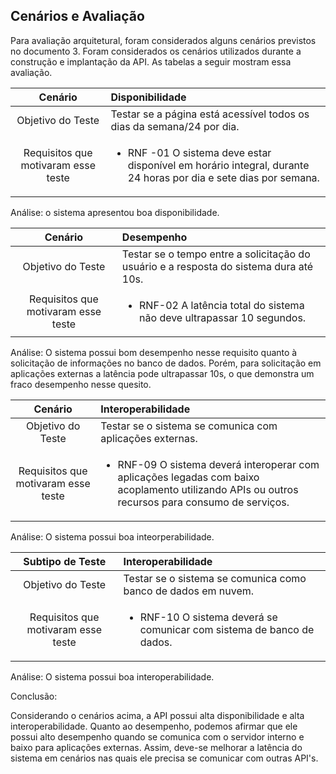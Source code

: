 ## Cenários e Avaliação

Para avaliação arquitetural, foram considerados alguns cenários previstos no documento 3. Foram considerados os cenários utilizados durante a construção e implantação da API.
As tabelas a seguir mostram essa avaliação.


Cenário|Disponibilidade
|:---:|:---|
Objetivo do Teste|Testar se a página está acessível todos os dias da semana/24 por dia.
Requisitos que motivaram esse teste|<ul><li>RNF -01 O sistema deve estar disponível em horário integral, durante 24 horas por dia e sete dias por semana.</li></ul>
Análise: o sistema apresentou boa disponibilidade.

Cenário|Desempenho
|:---:|:---|
Objetivo do Teste|Testar se o tempo entre a solicitação do usuário e a resposta do sistema dura até 10s.
Requisitos que motivaram esse teste|<ul><li>RNF-02 A latência total do sistema não deve ultrapassar 10 segundos.</li></ul>
Análise: O sistema possui bom desempenho nesse requisito quanto à solicitação de informações no banco de dados. Porém, para solicitação em aplicações externas a latência pode ultrapassar 10s, o que demonstra um fraco desempenho nesse quesito.

Cenário|Interoperabilidade
|:---:|:---|
Objetivo do Teste|Testar se o sistema se comunica com aplicações externas.
Requisitos que motivaram esse teste|<ul><li>RNF-09 O sistema deverá interoperar com aplicações legadas com baixo acoplamento utilizando APIs ou outros recursos para consumo de serviços.</li></ul>
Análise: O sistema possui boa inteorperabilidade.

Subtipo de Teste|Interoperabilidade
|:---:|:---|
Objetivo do Teste|Testar se o sistema se comunica como banco de dados em nuvem.
Requisitos que motivaram esse teste|<ul><li>RNF-10 O sistema deverá se comunicar com sistema de banco de dados.</li></ul>
Análise: O sistema possui boa interoperabilidade.

Conclusão:

Considerando o cenários acima, a API possui alta disponibilidade e alta interoperabilidade. Quanto ao desempenho, podemos afirmar que ele possui alto desempenho quando se comunica com o servidor interno e baixo para aplicações externas.
Assim, deve-se melhorar a latência do sistema em cenários nas quais ele precisa se comunicar com outras API's.
